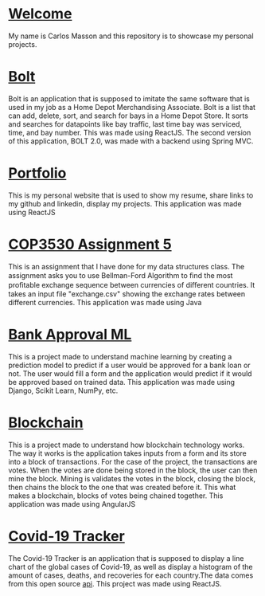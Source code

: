 # [Welcome](carlosmasson.com)
My name is Carlos Masson and this repository is to showcase my personal projects.

# [Bolt](https://github.com/carninojo15/bolt)
Bolt is an application that is supposed to imitate the same software that is used in my job as a Home Depot Merchandising Associate. Bolt is a list that can add, delete, sort, and search for bays in a Home Depot Store.  It sorts and searches for datapoints like bay traffic, last time bay was serviced, time, and bay number. This was made using ReactJS. The second version of this application, BOLT 2.0, was made with a backend using Spring MVC.

# [Portfolio](https://github.com/carninojo15/portfolio-app)
This is my personal website that is used to show my resume, share links to my github and linkedin, display my projects. This application was made using ReactJS

# [COP3530 Assignment 5](https://github.com/carninojo15/COP3530_Assignment-5)
This is an assignment that I have done for my data structures class. The assignment asks you to use Bellman-Ford Algorithm to ﬁnd the most proﬁtable exchange sequence between currencies of diﬀerent countries. It takes an input file "exchange.csv" showing the exchange rates between different currencies. This application was made using Java 

# [Bank Approval ML](https://github.com/carninojo15/BankApprovalML)
This is a project made to understand machine learning by creating a prediction model to predict if a user would be approved for a bank loan or not. The user would fill a form and the application would predict if it would be approved based on trained data. This application was made using Django, Scikit Learn, NumPy, etc.

# [Blockchain](https://github.com/carninojo15/blockchain)
This is a project made to understand how blockchain technology works. The way it works is the application takes inputs from a form and its store into a block of transactions. For the case of the project, the transactions are votes. When the votes are done being stored in the block, the user can then mine the block. Mining is validates the votes in the block, closing the block, then chains the block to the one that was created before it. This what makes a blockchain, blocks of votes being chained together. This application was made using AngularJS

# [Covid-19 Tracker](https://github.com/carninojo15/covid-19-tracker)
The Covid-19 Tracker is an application that is supposed to display a line chart of the global cases of Covid-19, as well as display a histogram of the amount of cases, deaths, and recoveries for each country.The data comes from this open source [api](https://covid19.mathdro.id/api). This project was made using ReactJS.
